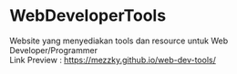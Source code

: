 # WebDeveloperTools
Website yang menyediakan tools dan resource untuk Web Developer/Programmer <br>
Link Preview : https://mezzky.github.io/web-dev-tools/
